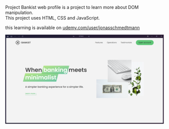 Project Bankist web profile is a project to learn more about DOM manipulation. <br />
This project uses HTML, CSS and JavaScript. <br />

this learning is available on [udemy.com/user/jonasschmedtmann](https://www.udemy.com/user/jonasschmedtmann/)

![Bankist Project](img/Bankist.png)
